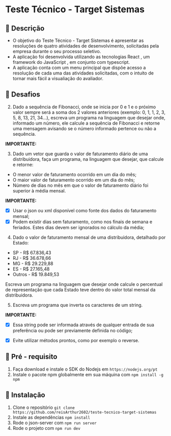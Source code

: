 # Teste Técnico - Target Sistemas

## 🚀 Descrição

- O objetivo do Teste Técnico - Target Sistemas é apresentar as resoluções de quatro atividades de desenvolvimento, solicitadas pela empresa durante o seu processo seletivo.
- A aplicação foi desenvolvida utilizando as tecnologias React , um framework do JavaScript , em conjunto com typescript.
- A aplicação conta com um menu principal que dispõe acesso a resolução de cada uma das atividades solicitadas, com o intuito de tornar mais fácil a visualiação do avaliador.

## 🚀 Desafios

2. Dado a sequência de Fibonacci, onde se inicia por 0 e 1 e o próximo valor sempre será a soma dos 2 valores anteriores (exemplo: 0, 1, 1, 2, 3, 5, 8, 13, 21, 34...), escreva um programa na linguagem que desejar onde, informado um número, ele calcule a sequência de Fibonacci e retorne uma mensagem avisando se o número informado pertence ou não a sequência.

**IMPORTANTE:**

3. Dado um vetor que guarda o valor de faturamento diário de uma distribuidora, faça um programa, na linguagem que desejar, que calcule e retorne:

- O menor valor de faturamento ocorrido em um dia do mês;
- O maior valor de faturamento ocorrido em um dia do mês;
- Número de dias no mês em que o valor de faturamento diário foi superior à média mensal.

**IMPORTANTE:**

- [x] Usar o json ou xml disponível como fonte dos dados do faturamento mensal;
- [x] Podem existir dias sem faturamento, como nos finais de semana e feriados. Estes dias devem ser ignorados no cálculo da média;

4. Dado o valor de faturamento mensal de uma distribuidora, detalhado por Estado:

- SP - R$ 67.836,43
- RJ - R$ 36.678,66
- MG - R$ 29.229,88
- ES - R$ 27.165,48
- Outros - R$ 19.849,53

Escreva um programa na linguagem que desejar onde calcule o percentual de representação que cada Estado teve dentro do valor total mensal da distribuidora.

5. Escreva um programa que inverta os caracteres de um string.

**IMPORTANTE:**

- [x] Essa string pode ser informada através de qualquer entrada de sua preferência ou pode ser previamente definida no código;
- [x] Evite utilizar métodos prontos, como por exemplo o reverse.


## 🚀 Pré - requisito

1. Faça download e instale o SDK do Nodejs em `https://nodejs.org/pt`
2. Instale o pacote npm globalmente em sua máquina com `npm install -g npm`

## 🚀 Instalação
1. Clone o repositório `git clone https://github.com/reisArthur2602/teste-tecnico-target-sistemas`
1. Instale as dependências `npm install`
1. Rode o json-server com `npm run server`
1. Rode o projeto com `npm run dev`

